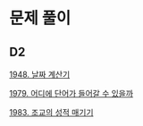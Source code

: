 # 문제 풀이

## D2

[1948. 날짜 계산기](./p1948.%20%EB%82%A0%EC%A7%9C%20%EA%B3%84%EC%82%B0%EA%B8%B0.py)

[1979. 어디에 단어가 들어갈 수 있을까](./p1979.%20%EC%96%B4%EB%94%94%EC%97%90%20%EB%8B%A8%EC%96%B4%EA%B0%80%20%EB%93%A4%EC%96%B4%EA%B0%88%20%EC%88%98%20%EC%9E%88%EC%9D%84%EA%B9%8C.py)

[1983. 조교의 성적 매기기](./p1983.%20%EC%A1%B0%EA%B5%90%EC%9D%98%20%EC%84%B1%EC%A0%81%20%EB%A7%A4%EA%B8%B0%EA%B8%B0.py)